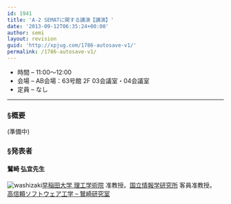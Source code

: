 ```yaml
---
id: 1941
title: 'A-2 SEMATに関する講演【講演】'
date: '2013-09-12T06:35:24+00:00'
author: semi
layout: revision
guid: 'http://xpjug.com/1786-autosave-v1/'
permalink: /1786-autosave-v1/
---
```


- 時間 – 11:00〜12:00
- 会場 – AB会場：63号館 2F 03会議室・04会議室
- 定員 – なし

---

### §概要

(準備中)

### §発表者

#### 鷲崎 弘宜先生

![washizaki](http://xpjug.com/wp-content/uploads/2012/08/washizaki.png)[早稲田大学 理工学術院](http://www.sci.waseda.ac.jp/) 准教授。[国立情報学研究所](http://www.nii.ac.jp/) 客員准教授。  
[高信頼ソフトウェア工学 – 鷲崎研究室](http://www.washi.cs.waseda.ac.jp/ja/)